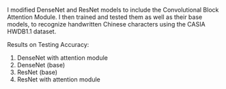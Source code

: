 I modified DenseNet and ResNet models to include the Convolutional Block Attention Module. I then trained and tested them as well as their base models, to recognize handwritten Chinese characters using the CASIA HWDB1.1 dataset.

Results on Testing Accuracy:
1. DenseNet with attention module
2. DenseNet (base)
3. ResNet (base)
4. ResNet with attention module
